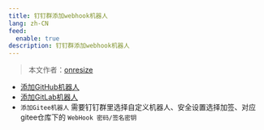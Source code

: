 ```yaml
---
title: 钉钉群添加webhook机器人
lang: zh-CN
feed:
  enable: true
description: 钉钉群添加webhook机器人
---
```


> 本文作者：[onresize](https://github.com/onresize)

- [添加GitHub机器人](https://open.dingtalk.com/document/robots/github-robot)
- [添加GitLab机器人](https://open.dingtalk.com/document/robots/gitlab-robot)
- `添加Gitee机器人` 需要钉钉群里选择自定义机器人、安全设置选择加签、对应gitee仓库下的 `WebHook 密码/签名密钥`